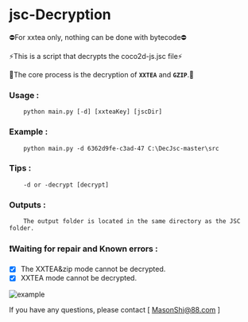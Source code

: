 ﻿# jsc-Decryption
 
⛔For xxtea only, nothing can be done with bytecode⛔

⚡This is a script that decrypts the coco2d-js.jsc file⚡

🌈The core process is the decryption of **`XXTEA`** and **`GZIP`**.🌈

### Usage :
        python main.py [-d] [xxteaKey] [jscDir]
### Example :
        python main.py -d 6362d9fe-c3ad-47 C:\DecJsc-master\src
### Tips :
        -d or -decrypt [decrypt]
### Outputs :
        The output folder is located in the same directory as the JSC folder.

### ❗Waiting for repair and Known errors :
- [x] The XXTEA&zip mode cannot be decrypted.
- [x] XXTEA mode cannot be decrypted.

![example](https://github.com/shiyingqi/jsc-Decompile/blob/main/jsc-Decompile_example.png)

If you have any questions, please contact [ MasonShi@88.com ]
